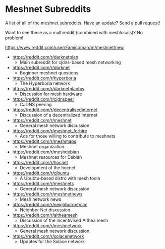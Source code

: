 # Meshnet Subreddits

A list of all of the meshnet subreddits. Have an update? Send a pull request!

Want to see these as a multireddit (combined with meshlocals)? No problem!

https://www.reddit.com/user/Famicoman/m/meshnet/new

* https://reddit.com/r/darknetplan
  * Main subreddit for cjdns-based mesh networking
* https://reddit.com/r/dorknet
  * Beginner meshnet questions
* https://reddit.com/r/hyperboria
  * The Hyperboria network
* https://reddit.com/r/darknetplanhw
  * Discussion for mesh hardware
* https://reddit.com/r/cjdnspeer
  * CJDNS peering
* https://reddit.com/r/decentralisedinternet
  * Discussion of a decentralized internet
* https://reddit.com/r/meshnet
  * General mesh network discussion
* https://reddit.com/r/meshnet_forhire
  * Ads for those willing to contribute to meshnets
* https://reddit.com/r/meshmaps
  * Meshnet organization
* https://reddit.com/r/meshdebian
  * Meshnet resources for Debian
* https://reddit.com/r/hocnet
  * Development of the hocnet
* https://reddit.com/r/cjbuntu
  * A Ububtu-based distro with mesh toola
* https://reddit.com/r/meshnets
  * General mesh network discussion
* https://reddit.com/r/meshnetnews
  * Mesh network news
* https://reddit.com/r/neighbornetplan
  * Neighbor Net disxussion
* https://reddit.com/r/altheamesh
  * Discussion of the incentivised Althea mesh
* https://reddit.com/r/meshnetwork
  * General mesh network discussion
* https://reddit.com/r/solacenetwork
  * Updates for the Solace network

